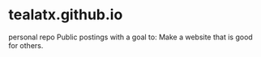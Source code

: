 tealatx.github.io
=================

personal repo
Public postings with a goal to: Make a website that is good for others.
